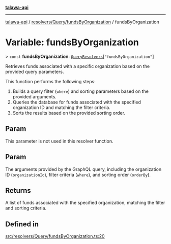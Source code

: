 [**talawa-api**](../../../../README.md)

***

[talawa-api](../../../../modules.md) / [resolvers/Query/fundsByOrganization](../README.md) / fundsByOrganization

# Variable: fundsByOrganization

\> `const` **fundsByOrganization**: [`QueryResolvers`](../../../../types/generatedGraphQLTypes/type-aliases/QueryResolvers.md)\[`"fundsByOrganization"`\]

Retrieves funds associated with a specific organization based on the provided query parameters.

This function performs the following steps:
1. Builds a query filter (`where`) and sorting parameters based on the provided arguments.
2. Queries the database for funds associated with the specified organization ID and matching the filter criteria.
3. Sorts the results based on the provided sorting order.

## Param

This parameter is not used in this resolver function.

## Param

The arguments provided by the GraphQL query, including the organization ID (`organizationId`), filter criteria (`where`), and sorting order (`orderBy`).

## Returns

A list of funds associated with the specified organization, matching the filter and sorting criteria.

## Defined in

[src/resolvers/Query/fundsByOrganization.ts:20](https://github.com/PalisadoesFoundation/talawa-api/blob/6bd0fecc1032af2aa70d925c85724d9fec2350f9/src/resolvers/Query/fundsByOrganization.ts#L20)
